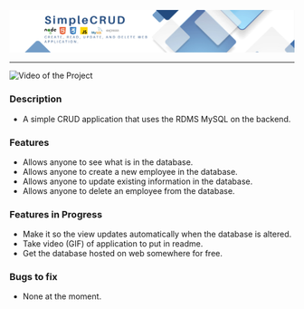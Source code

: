 
![Logo of the Project](/public/images/simpleCRUD.png)

---

![Video of the Project](/public/video/signature_land_management.gif)

### Description
- A simple CRUD application that uses the RDMS MySQL on the backend.

### Features
- Allows anyone to see what is in the database.
- Allows anyone to create a new employee in the database.
- Allows anyone to update existing information in the database.
- Allows anyone to delete an employee from the database.

### Features in Progress
- Make it so the view updates automatically when the database is altered.
- Take video (GIF) of application to put in readme.
- Get the database hosted on web somewhere for free.

### Bugs to fix
- None at the moment.





